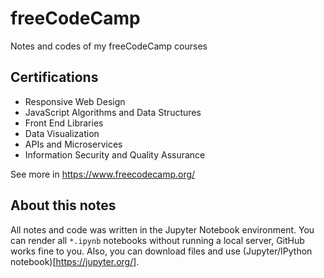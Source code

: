 # freeCodeCamp
Notes and codes of my freeCodeCamp courses

## Certifications
* Responsive Web Design
* JavaScript Algorithms and Data Structures
* Front End Libraries
* Data Visualization
* APIs and Microservices
* Information Security and Quality Assurance

See more in https://www.freecodecamp.org/

## About this notes
All notes and code was written in the Jupyter Notebook environment. You can render all `*.ipynb` notebooks without running a local server, GitHub works fine to you. Also, you can download files and use (Jupyter/IPython notebook)[https://jupyter.org/].
